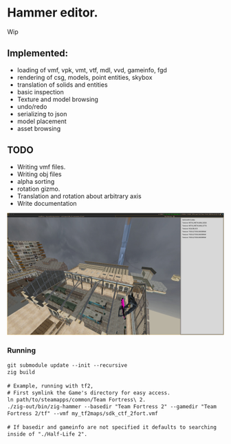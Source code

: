 # Hammer editor.
Wip

## Implemented: 
* loading of vmf, vpk, vmt, vtf, mdl, vvd, gameinfo, fgd 
* rendering of csg, models, point entities, skybox
* translation of solids and entities
* basic inspection
* Texture and model browsing
* undo/redo
* serializing to json
* model placement
* asset browsing

## TODO
* Writing vmf files.
* Writing obj files
* alpha sorting
* rotation gizmo.
* Translation and rotation about arbitrary axis
* Write documentation

![d1_trainstation_01](doc/photo1.jpg)

### Running
```
git submodule update --init --recursive
zig build

# Example, running with tf2, 
# First symlink the Game's directory for easy access.
ln path/to/steamapps/common/Team Fortress\ 2.
./zig-out/bin/zig-hammer --basedir "Team Fortress 2" --gamedir "Team Fortress 2/tf" --vmf my_tf2maps/sdk_ctf_2fort.vmf

# If basedir and gameinfo are not specified it defaults to searching inside of "./Half-Life 2".
```
